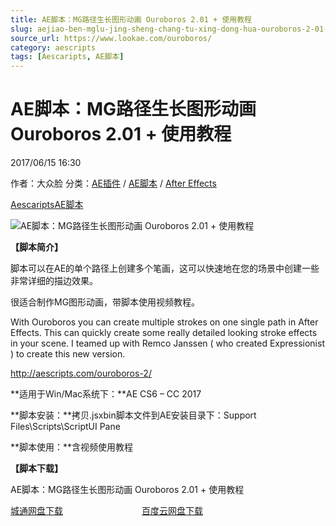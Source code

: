 ```yaml
---
title: AE脚本：MG路径生长图形动画 Ouroboros 2.01 + 使用教程
slug: aejiao-ben-mglu-jing-sheng-chang-tu-xing-dong-hua-ouroboros-2-01-shi-yong-jiao-cheng
source_url: https://www.lookae.com/ouroboros/
category: aescripts
tags: [Aescaripts, AE脚本]
---
```

# AE脚本：MG路径生长图形动画 Ouroboros 2.01 + 使用教程

2017/06/15 16:30

作者：大众脸
分类：[AE插件](https://www.lookae.com/after-effects/aechajian/) / [AE脚本](https://www.lookae.com/after-effects/aescripts/) / [After Effects](https://www.lookae.com/after-effects/)

[Aescaripts](https://www.lookae.com/tag/aescaripts/)[AE脚本](https://www.lookae.com/tag/ae%e8%84%9a%e6%9c%ac/)

![AE脚本：MG路径生长图形动画 Ouroboros 2.01 + 使用教程](https://www.lookae.com/wp-content/uploads/2019/08/Ouroboros.jpg "AE脚本：MG路径生长图形动画 Ouroboros 2.01 + 使用教程-LookAE.com")

**【脚本简介】**

脚本可以在AE的单个路径上创建多个笔画，这可以快速地在您的场景中创建一些非常详细的描边效果。

很适合制作MG图形动画，带脚本使用视频教程。

With Ouroboros you can create multiple strokes on one single path in After Effects. This can quickly create some really detailed looking stroke effects in your scene. I teamed up with Remco Janssen ( who created Expressionist ) to create this new version.

http://aescripts.com/ouroboros-2/

**适用于Win/Mac系统下：**AE CS6 – CC 2017

**脚本安装：**拷贝.jsxbin脚本文件到AE安装目录下：Support Files\Scripts\ScriptUI Pane

**脚本使用：**含视频使用教程

**【脚本下载】**

AE脚本：MG路径生长图形动画 Ouroboros 2.01 + 使用教程

[城通网盘下载](https://www.pipipan.com/fs/680462-207746460)                                [百度云网盘下载](https://pan.baidu.com/s/1eRLnDHg)
